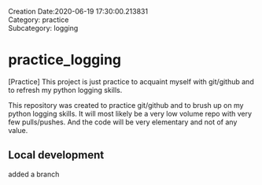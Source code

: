 Creation Date:2020-06-19 17:30:00.213831    
Category: practice    
Subcategory: logging    

# practice_logging
[Practice] This project is just practice to acquaint myself with git/github and to refresh my python logging skills.

This repository was created to practice git/github and to brush up on my python logging skills.  It will most likely be a very low volume repo with very few pulls/pushes.  And the code will be very elementary and not of any value.


## Local development

added a branch